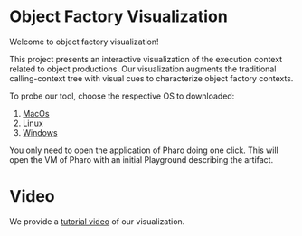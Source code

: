 # Object Factory Visualization

Welcome to object factory visualization!

This project presents an interactive visualization of the execution context related to object productions. Our visualization augments the traditional calling-context tree with visual cues to characterize object factory contexts.

To probe our tool, choose the respective OS to downloaded:

1. [ MacOs ](https://www.dropbox.com/s/iu1e9koxxssg3cq/Memory2.mp4?dl=0)
1. [ Linux ](https://www.dropbox.com/s/iu1e9koxxssg3cq/Memory2.mp4?dl=0)
1. [ Windows](https://www.dropbox.com/s/iu1e9koxxssg3cq/Memory2.mp4?dl=0)

You only need to open the application of Pharo doing one click. This will open the VM of Pharo with an initial Playground describing the artifact.

# Video
We provide a [tutorial video](https://www.dropbox.com/s/iu1e9koxxssg3cq/Memory2.mp4?dl=0) of our visualization.

